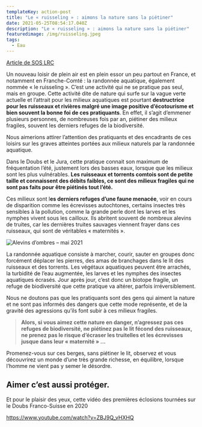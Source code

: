 ```yaml
---
templateKey: action-post
title: "Le « ruisseling » : aimons la nature sans la piétiner"
date: 2021-05-25T08:54:17.040Z
description: "Le « ruisseling » : aimons la nature sans la piétiner"
featuredimage: /img/ruisseling.jpeg
tags:
  - Eau
---
```

[Article de SOS LRC](https://www.soslrc.com/2021/05/24/le-ruisseling-aimons-la-nature-sans-la-pietiner/)

Un nouveau loisir de plein air est en plein essor un peu partout en France, et notamment en Franche-Comté : la randonnée aquatique, également nommée « le ruisseling ». C’est une activité qui ne se pratique pas seul, mais en groupe. Cette activité dite de nature qui surfe sur la vague verte actuelle et l’attrait pour les milieux aquatiques est pourtant **destructrice pour les ruisseaux et rivières malgré une image positive d’écotourisme et bien souvent la bonne foi de ces pratiquants**. En effet, il s’agit d’emmener plusieurs personnes, de nombreuses fois par an, piétiner des milieux fragiles, souvent les derniers refuges de la biodiversité.

Nous aimerions attirer l’attention des pratiquants et des encadrants de ces loisirs sur les graves atteintes portées aux milieux naturels par la randonnée aquatique.

Dans le Doubs et le Jura, cette pratique connait son maximum de fréquentation l’été, justement lors des basses eaux, lorsque que les milieux sont les plus vulnérables. **Les ruisseaux et torrents comtois sont de petite taille et connaissent des débits faibles, ce sont des milieux fragiles qui ne sont pas faits pour être piétinés tout l’été.**

Ces milieux sont l**es derniers refuges d’une faune menacée**, voir en cours de disparition comme les écrevisses autochtones, certains insectes très sensibles à la pollution, comme la grande perle dont les larves et les nymphes vivent sous les cailloux. Ils abritent souvent de nombreux alevins de truites, car les dernières truites sauvages viennent frayer dans ces ruisseaux, qui sont de véritables « maternités ».

![*Alevins d’ombres – mai 2021*](/img/a5bfe50f-82c8-45af-8f2d-8eb6318e9ef2_1_105_c.jpeg?nf_resize=fit&w=400#center "*Alevins d’ombres – mai 2021*")

La randonnée aquatique consiste à marcher, courir, sauter en groupes donc forcément déplacer les pierres, des amas de branchages dans le lit des ruisseaux et des torrents. Les végétaux aquatiques peuvent être arrachés, la turbidité de l’eau augmentée, les larves et les nymphes des insectes aquatiques écrasés. Jour après jour, c’est donc un biotope fragile, un refuge de biodiversité que cette pratique va altérer, parfois irréversiblement.

Nous ne doutons pas que les pratiquants sont des gens qui aiment la nature et ne sont pas informés des dangers que cette mode représente, et de la gravité des agressions qu’ils font subir à ces milieux fragiles.

> **Alors, si vous aimez cette nature en danger, n’agressez pas ces refuges de biodiversité, ne piétinez pas le lit fécond des ruisseaux, ne prenez pas le risque d’écraser les truitelles et les écrevisses jusque dans leur « maternité » …**

Promenez-vous sur ces berges, sans piétiner le lit, observez et vous découvrirez un monde d’une très grande richesse, en équilibre, lorsque l’homme ne vient pas y semer le désordre.

## **Aimer c’est aussi protéger.**

Et pour le plaisir des yeux, cette vidéo des premières éclosions tournées sur le Doubs Franco-Suisse en 2020

<https://www.youtube.com/watch?v=ZBJ9Q_vHXHQ>